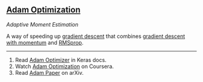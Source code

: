 ## [Adam Optimization](#adam-optimization)
*Adaptive Moment Estimation*

A way of speeding up [gradient descent](#gradient-descent) that combines [gradient descent with momentum](#momentum) and [RMSprop](#rmsprop).

---
1. Read [Adam Optimizer](https://keras.io/optimizers/#adam) in Keras docs.
2. Watch [Adam Optimization](https://www.coursera.org/learn/deep-neural-network/lecture/w9VCZ/adam-optimization-algorithm) on Coursera.
3. Read [Adam Paper](https://arxiv.org/pdf/1412.6980.pdf) on arXiv.